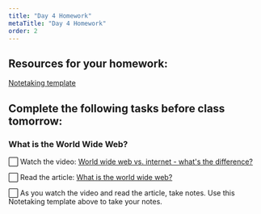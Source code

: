 ```yaml
---
title: "Day 4 Homework"
metaTitle: "Day 4 Homework"
order: 2
---
```


## Resources for your homework:

[Notetaking template](../notetaking-template)

## Complete the following tasks before class tomorrow:

### What is the World Wide Web?

:white_large_square: Watch the video: [World wide web vs. internet - what's the difference?](https://www.bbc.co.uk/newsround/47523993)

:white_large_square: Read the article: [What is the world wide web?](https://www.bbc.co.uk/bitesize/topics/zkcqn39/articles/z2nbgk7)

:white_large_square: As you watch the video and read the article, take notes. Use this Notetaking template above to take your notes.